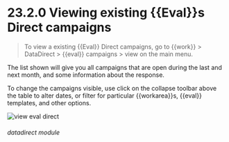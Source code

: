 # 23.2.0    Viewing existing {{Eval}}s Direct campaigns

> To view a existing {{Eval}} Direct campaigns, go to {{work}} > DataDirect > {{eval}} campaigns > view on the main menu. 

The list shown will give you all campaigns that are open during the last and next month, and some information about the response.

To change the campaigns visible, use click on the collapse toolbar above the table to alter dates, or filter for particular {{workarea}}s, {{eval}} templates, and other options.

![view eval direct]({{imgpath}}208a.png) 

###### datadirect module

